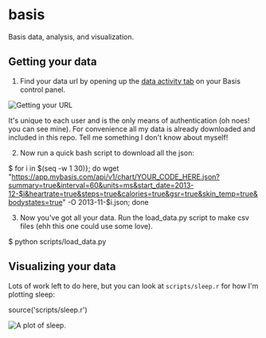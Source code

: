 # basis

Basis data, analysis, and visualization.

## Getting your data

1. Find your data url by opening up the [data activity tab](https://app.mybasis.com/#me/data/activity/2013-12-31) on your Basis control panel.

<img src="https://raw.github.com/seanjtaylor/basis/master/figures/getting-url.png" alt="Getting your URL">

It's unique to each user and is the only means of authentication (oh noes! you can see mine).  For convenience all my data is already downloaded and included in this repo.  Tell me something I don't know about myself!

2. Now run a quick bash script to download all the json:

  $ for i in $(seq -w 1 30)};
     do wget "https://app.mybasis.com/api/v1/chart/YOUR_CODE_HERE.json?summary=true&interval=60&units=ms&start_date=2013-12-$i&heartrate=true&steps=true&calories=true&gsr=true&skin_temp=true&bodystates=true" -O 2013-11-$i.json; 
     done

3. Now you've got all your data.  Run the load_data.py script to make csv files (ehh this one could use some love).

  $ python scripts/load_data.py

## Visualizing your data

Lots of work left to do here, but you can look at `scripts/sleep.r` for how I'm plotting sleep:

  source('scripts/sleep.r')

<img src="https://raw.github.com/seanjtaylor/basis/master/figures/sleep-plot.png" alt="A plot of sleep.">

